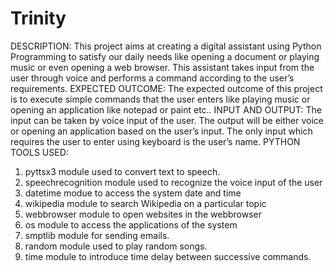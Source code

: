 # Trinity
DESCRIPTION:
This project aims at creating a digital assistant using Python Programming to satisfy our daily needs like opening a document or playing music or even opening a web browser. This assistant takes input from the user through voice and performs a command according to the user’s requirements.
EXPECTED OUTCOME:
The expected outcome of this project is to execute simple commands that the user enters like playing music or opening an application like notepad or paint etc..
INPUT AND OUTPUT:
The input can be taken by voice input of the user. The output will be either voice or opening an application based on the user’s input. The only input which requires the user to enter using keyboard is the user’s name.
PYTHON TOOLS USED:
1.	pyttsx3 module used to convert text to speech.
2.	speechrecognition module used to recognize the voice input of the user
3.	datetime modue to access the system date and time
4.	wikipedia module to search Wikipedia on a particular topic
5.	webbrowser module to  open websites in the webbrowser
6.	os module to access the applications of the system
7.	smptlib module for sending emails.
8.	random module used to play random songs.
9.	time module to introduce time delay between successive commands.

